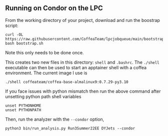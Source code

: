 ## Running on Condor on the LPC
From the working directory of your project, download and run the boostrap script:
```
curl -OL https://raw.githubusercontent.com/CoffeaTeam/lpcjobqueue/main/bootstrap.sh
bash bootstrap.sh
```
Note this only needs to be done once.

This creates two new files in this directory: `shell` and `.bashrc`. The `./shell` executable can then be used to start an apptainer shell with a coffea environment. The current image I use is
```
./shell coffeateam/coffea-base-almalinux9:0.7.29-py3.10
```
If you face issues with python mismatch then run the above command after unsetting python path shell variables
```
unset PYTHONHOME
unset PYTHONPATH
```

Then, run the analyzer with the `--condor` option,
```
python3 bin/run_analysis.py Run3Summer22EE DYJets --condor
```
